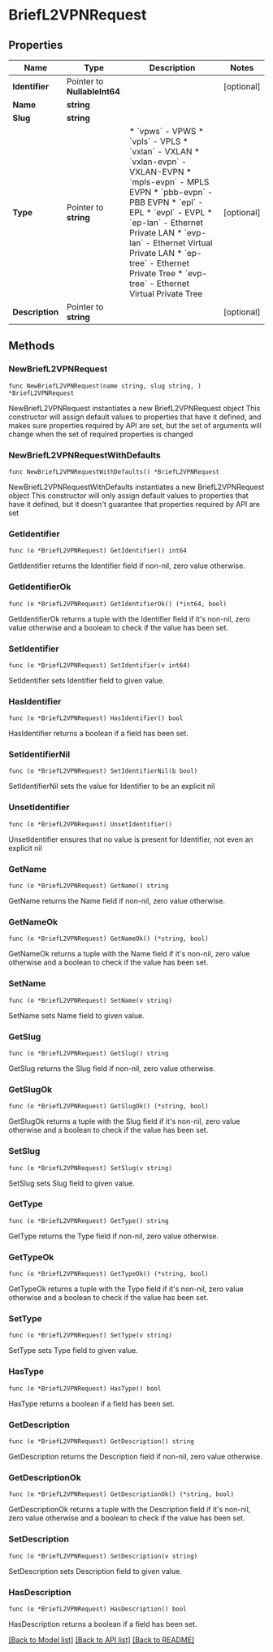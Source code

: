 # BriefL2VPNRequest

## Properties

Name | Type | Description | Notes
------------ | ------------- | ------------- | -------------
**Identifier** | Pointer to **NullableInt64** |  | [optional] 
**Name** | **string** |  | 
**Slug** | **string** |  | 
**Type** | Pointer to **string** | * &#x60;vpws&#x60; - VPWS * &#x60;vpls&#x60; - VPLS * &#x60;vxlan&#x60; - VXLAN * &#x60;vxlan-evpn&#x60; - VXLAN-EVPN * &#x60;mpls-evpn&#x60; - MPLS EVPN * &#x60;pbb-evpn&#x60; - PBB EVPN * &#x60;epl&#x60; - EPL * &#x60;evpl&#x60; - EVPL * &#x60;ep-lan&#x60; - Ethernet Private LAN * &#x60;evp-lan&#x60; - Ethernet Virtual Private LAN * &#x60;ep-tree&#x60; - Ethernet Private Tree * &#x60;evp-tree&#x60; - Ethernet Virtual Private Tree | [optional] 
**Description** | Pointer to **string** |  | [optional] 

## Methods

### NewBriefL2VPNRequest

`func NewBriefL2VPNRequest(name string, slug string, ) *BriefL2VPNRequest`

NewBriefL2VPNRequest instantiates a new BriefL2VPNRequest object
This constructor will assign default values to properties that have it defined,
and makes sure properties required by API are set, but the set of arguments
will change when the set of required properties is changed

### NewBriefL2VPNRequestWithDefaults

`func NewBriefL2VPNRequestWithDefaults() *BriefL2VPNRequest`

NewBriefL2VPNRequestWithDefaults instantiates a new BriefL2VPNRequest object
This constructor will only assign default values to properties that have it defined,
but it doesn't guarantee that properties required by API are set

### GetIdentifier

`func (o *BriefL2VPNRequest) GetIdentifier() int64`

GetIdentifier returns the Identifier field if non-nil, zero value otherwise.

### GetIdentifierOk

`func (o *BriefL2VPNRequest) GetIdentifierOk() (*int64, bool)`

GetIdentifierOk returns a tuple with the Identifier field if it's non-nil, zero value otherwise
and a boolean to check if the value has been set.

### SetIdentifier

`func (o *BriefL2VPNRequest) SetIdentifier(v int64)`

SetIdentifier sets Identifier field to given value.

### HasIdentifier

`func (o *BriefL2VPNRequest) HasIdentifier() bool`

HasIdentifier returns a boolean if a field has been set.

### SetIdentifierNil

`func (o *BriefL2VPNRequest) SetIdentifierNil(b bool)`

 SetIdentifierNil sets the value for Identifier to be an explicit nil

### UnsetIdentifier
`func (o *BriefL2VPNRequest) UnsetIdentifier()`

UnsetIdentifier ensures that no value is present for Identifier, not even an explicit nil
### GetName

`func (o *BriefL2VPNRequest) GetName() string`

GetName returns the Name field if non-nil, zero value otherwise.

### GetNameOk

`func (o *BriefL2VPNRequest) GetNameOk() (*string, bool)`

GetNameOk returns a tuple with the Name field if it's non-nil, zero value otherwise
and a boolean to check if the value has been set.

### SetName

`func (o *BriefL2VPNRequest) SetName(v string)`

SetName sets Name field to given value.


### GetSlug

`func (o *BriefL2VPNRequest) GetSlug() string`

GetSlug returns the Slug field if non-nil, zero value otherwise.

### GetSlugOk

`func (o *BriefL2VPNRequest) GetSlugOk() (*string, bool)`

GetSlugOk returns a tuple with the Slug field if it's non-nil, zero value otherwise
and a boolean to check if the value has been set.

### SetSlug

`func (o *BriefL2VPNRequest) SetSlug(v string)`

SetSlug sets Slug field to given value.


### GetType

`func (o *BriefL2VPNRequest) GetType() string`

GetType returns the Type field if non-nil, zero value otherwise.

### GetTypeOk

`func (o *BriefL2VPNRequest) GetTypeOk() (*string, bool)`

GetTypeOk returns a tuple with the Type field if it's non-nil, zero value otherwise
and a boolean to check if the value has been set.

### SetType

`func (o *BriefL2VPNRequest) SetType(v string)`

SetType sets Type field to given value.

### HasType

`func (o *BriefL2VPNRequest) HasType() bool`

HasType returns a boolean if a field has been set.

### GetDescription

`func (o *BriefL2VPNRequest) GetDescription() string`

GetDescription returns the Description field if non-nil, zero value otherwise.

### GetDescriptionOk

`func (o *BriefL2VPNRequest) GetDescriptionOk() (*string, bool)`

GetDescriptionOk returns a tuple with the Description field if it's non-nil, zero value otherwise
and a boolean to check if the value has been set.

### SetDescription

`func (o *BriefL2VPNRequest) SetDescription(v string)`

SetDescription sets Description field to given value.

### HasDescription

`func (o *BriefL2VPNRequest) HasDescription() bool`

HasDescription returns a boolean if a field has been set.


[[Back to Model list]](../README.md#documentation-for-models) [[Back to API list]](../README.md#documentation-for-api-endpoints) [[Back to README]](../README.md)


